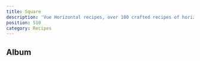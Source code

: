 ```yaml
---
title: Square
description: 'Vue Horizontal recipes, over 100 crafted recipes of horizontal layout with various design choices and control mechanisms ready for your needs.'
position: 510
category: Recipes
---
```


## Album 
```vue[] import=recipes/square/recipes-square-album.vue padding=0 zoom
```
